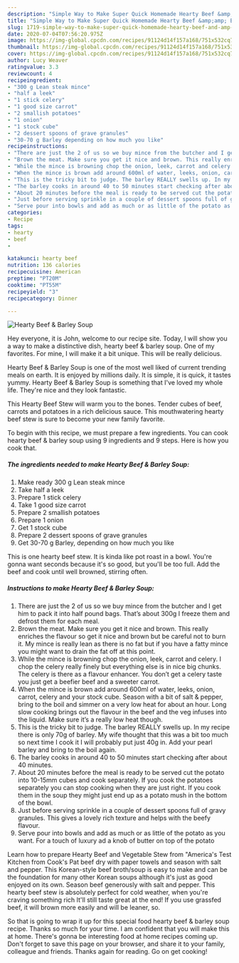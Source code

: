 ```yaml
---
description: "Simple Way to Make Super Quick Homemade Hearty Beef &amp;amp; Barley Soup"
title: "Simple Way to Make Super Quick Homemade Hearty Beef &amp;amp; Barley Soup"
slug: 1719-simple-way-to-make-super-quick-homemade-hearty-beef-and-amp-barley-soup
date: 2020-07-04T07:56:20.975Z
image: https://img-global.cpcdn.com/recipes/91124d14f157a168/751x532cq70/hearty-beef-barley-soup-recipe-main-photo.jpg
thumbnail: https://img-global.cpcdn.com/recipes/91124d14f157a168/751x532cq70/hearty-beef-barley-soup-recipe-main-photo.jpg
cover: https://img-global.cpcdn.com/recipes/91124d14f157a168/751x532cq70/hearty-beef-barley-soup-recipe-main-photo.jpg
author: Lucy Weaver
ratingvalue: 3.3
reviewcount: 4
recipeingredient:
- "300 g Lean steak mince"
- "half a leek"
- "1 stick celery"
- "1 good size carrot"
- "2 smallish potatoes"
- "1 onion"
- "1 stock cube"
- "2 dessert spoons of grave granules"
- "30-70 g Barley depending on how much you like"
recipeinstructions:
- "There are just the 2 of us so we buy mince from the butcher and I get him to pack it into half pound bags. That’s about 300g I freeze them and defrost them for each meal."
- "Brown the meat. Make sure you get it nice and brown. This really enriches the flavour so get it nice and brown but be careful not to burn it. My mince is really lean as there is no fat but if you have a fatty mince you might want to drain the fat off at this point."
- "While the mince is browning chop the onion, leek, carrot and celery. I chop the celery really finely but everything else is in nice big chunks. The celery is there as a flavour enhancer. You don’t get a celery taste you just get a beefier beef and a sweeter carrot."
- "When the mince is brown add around 600ml of water, leeks, onion, carrot, celery and your stock cube. Season with a bit of salt &amp; pepper, bring to the boil and simmer on a very low heat for about an hour. Long slow cooking brings out the flavour in the beef and the veg infuses into the liquid. Make sure it’s a really low heat though."
- "This is the tricky bit to judge. The barley REALLY swells up. In my recipe there is only 70g of barley. My wife thought that this was a bit too much so next time I cook it I will probably put just 40g in. Add your pearl barley and bring to the boil again."
- "The barley cooks in around 40 to 50 minutes start checking after about 40 minutes."
- "About 20 minutes before the meal is ready to be served cut the potato into 10-15mm cubes and cook separately. If you cook the potatoes separately you can stop cooking when they are just right. If you cook them in the soup they might just end up as a potato mush in the bottom of the bowl."
- "Just before serving sprinkle in a couple of dessert spoons full of gravy granules. This gives a lovely rich texture and helps with the beefy flavour."
- "Serve pour into bowls and add as much or as little of the potato as you want. For a touch of luxury ad a knob of butter on top of the potato"
categories:
- Recipe
tags:
- hearty
- beef
- 

katakunci: hearty beef  
nutrition: 136 calories
recipecuisine: American
preptime: "PT20M"
cooktime: "PT55M"
recipeyield: "3"
recipecategory: Dinner

---
```



![Hearty Beef &amp; Barley Soup](https://img-global.cpcdn.com/recipes/91124d14f157a168/751x532cq70/hearty-beef-barley-soup-recipe-main-photo.jpg)

Hey everyone, it is John, welcome to our recipe site. Today, I will show you a way to make a distinctive dish, hearty beef &amp; barley soup. One of my favorites. For mine, I will make it a bit unique. This will be really delicious.

Hearty Beef &amp; Barley Soup is one of the most well liked of current trending meals on earth. It is enjoyed by millions daily. It is simple, it is quick, it tastes yummy. Hearty Beef &amp; Barley Soup is something that I've loved my whole life. They're nice and they look fantastic.

This Hearty Beef Stew will warm you to the bones. Tender cubes of beef, carrots and potatoes in a rich delicious sauce. This mouthwatering hearty beef stew is sure to become your new family favorite.


To begin with this recipe, we must prepare a few ingredients. You can cook hearty beef &amp; barley soup using 9 ingredients and 9 steps. Here is how you cook that.

<!--inarticleads1-->

##### The ingredients needed to make Hearty Beef &amp; Barley Soup:

1. Make ready 300 g Lean steak mince
1. Take half a leek
1. Prepare 1 stick celery
1. Take 1 good size carrot
1. Prepare 2 smallish potatoes
1. Prepare 1 onion
1. Get 1 stock cube
1. Prepare 2 dessert spoons of grave granules
1. Get 30-70 g Barley, depending on how much you like


This is one hearty beef stew. It is kinda like pot roast in a bowl. You&#39;re gonna want seconds because it&#39;s so good, but you&#39;ll be too full. Add the beef and cook until well browned, stirring often. 

<!--inarticleads2-->

##### Instructions to make Hearty Beef &amp; Barley Soup:

1. There are just the 2 of us so we buy mince from the butcher and I get him to pack it into half pound bags. That’s about 300g I freeze them and defrost them for each meal.
1. Brown the meat. Make sure you get it nice and brown. This really enriches the flavour so get it nice and brown but be careful not to burn it. My mince is really lean as there is no fat but if you have a fatty mince you might want to drain the fat off at this point.
1. While the mince is browning chop the onion, leek, carrot and celery. I chop the celery really finely but everything else is in nice big chunks. The celery is there as a flavour enhancer. You don’t get a celery taste you just get a beefier beef and a sweeter carrot.
1. When the mince is brown add around 600ml of water, leeks, onion, carrot, celery and your stock cube. Season with a bit of salt &amp; pepper, bring to the boil and simmer on a very low heat for about an hour. Long slow cooking brings out the flavour in the beef and the veg infuses into the liquid. Make sure it’s a really low heat though.
1. This is the tricky bit to judge. The barley REALLY swells up. In my recipe there is only 70g of barley. My wife thought that this was a bit too much so next time I cook it I will probably put just 40g in. Add your pearl barley and bring to the boil again.
1. The barley cooks in around 40 to 50 minutes start checking after about 40 minutes.
1. About 20 minutes before the meal is ready to be served cut the potato into 10-15mm cubes and cook separately. If you cook the potatoes separately you can stop cooking when they are just right. If you cook them in the soup they might just end up as a potato mush in the bottom of the bowl.
1. Just before serving sprinkle in a couple of dessert spoons full of gravy granules. This gives a lovely rich texture and helps with the beefy flavour.
1. Serve pour into bowls and add as much or as little of the potato as you want. For a touch of luxury ad a knob of butter on top of the potato


Learn how to prepare Hearty Beef and Vegetable Stew from &#34;America&#39;s Test Kitchen from Cook&#39;s Pat beef dry with paper towels and season with salt and pepper. This Korean-style beef broth/soup is easy to make and can be the foundation for many other Korean soups although it&#39;s just as good enjoyed on its own. Season beef generously with salt and pepper. This hearty beef stew is absolutely perfect for cold weather, when you&#39;re craving something rich It&#39;ll still taste great at the end! If you use grassfed beef, it will brown more easily and will be leaner, so. 

So that is going to wrap it up for this special food hearty beef &amp; barley soup recipe. Thanks so much for your time. I am confident that you will make this at home. There's gonna be interesting food at home recipes coming up. Don't forget to save this page on your browser, and share it to your family, colleague and friends. Thanks again for reading. Go on get cooking!
